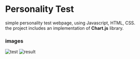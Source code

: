 # Personality Test
simple personality test webpage, using Javascript, HTML, CSS.  
the project includes an implementation of **Chart.js** library.

### images
![test](https://raw.github.com/raddadz/simple-personality-test/master/images/testscreenshot.png)
![result](https://raw.github.com/raddadz/simple-personality-test/master/images/chartscreenshot.png)
